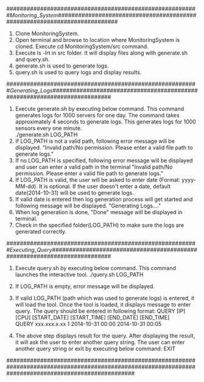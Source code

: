#########################################################_Monitoring_System_##########################################################################

1. Clone MonitoringSystem.
2. Open terminal and browse to location where MonitoringSystem is cloned. Execute cd MonitoringSystem/src command.
3. Execute ls -lrt in src folder. It will display files along with generate.sh and query.sh.
4. generate.sh is used to generate logs.
5. query.sh is used to query logs and display results. 

#########################################################_Generating_Logs_##########################################################################

1. Execute generate.sh by executing below command. This command generates logs for 1000 servers for one day. The command takes approximately 4 seconds to generate logs. This generates logs for 1000 sensors every one minute.  
	./generate.sh LOG_PATH
2. If LOG_PATH is not a valid path, following error message will be displayed.
	"Invalid path/No permission. Please enter a valid file path to generate logs."
3. If no LOG_PATH is specified, following error message will be displayed and user can enter a valid path in the terminal
	"Invalid path/No permission. Please enter a valid file path to generate logs."
4. If LOG_PATH is valid, the user will be asked to enter date (Format: yyyy-MM-dd). It is optional. If the user doesn't enter a date, default date(2014-10-31) will be used to generate logs. 
5. If valid date is entered then log generation process will get started and following message will be displayed.
	"Generating Logs...."
6. When log generation is done, "Done" message will be displayed in terminal.
7. Check in the specified folder(LOG_PATH) to make sure the logs are generated correctly.

#########################################################_Executing_Query_##########################################################################

1. Execute query.sh by executing below command. This command launches the interactive tool. 
	./query.sh LOG_PATH
2. If LOG_PATH is empty, error message will be displayed.

3. If valid LOG_PATH (path which was used to generate logs) is entered, it will load the tool. Once the tool is loaded, it displays message to enter query. The query should be entered in following format:
	QUERY [IP] [CPU] [START_DATE] [START_TIME] [END_DATE] [END_TIME]	
	QUERY xxx.xxx.x.xx 1 2014-10-31 00:00 2014-10-31 00:05
4. The above step displays result for the query. After displaying the result, it will ask the user to enter another query string. The user can enter another query string or exit by executing below command:
	EXIT

######################################################################################################################################################
